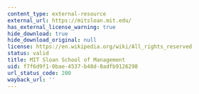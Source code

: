 ```yaml
---
content_type: external-resource
external_url: https://mitsloan.mit.edu/
has_external_license_warning: true
hide_download: true
hide_download_original: null
license: https://en.wikipedia.org/wiki/All_rights_reserved
status: valid
title: MIT Sloan School of Management
uid: f7f6d9f1-0bae-4537-b48d-8adfb9126298
url_status_code: 200
wayback_url: ''
---
```

